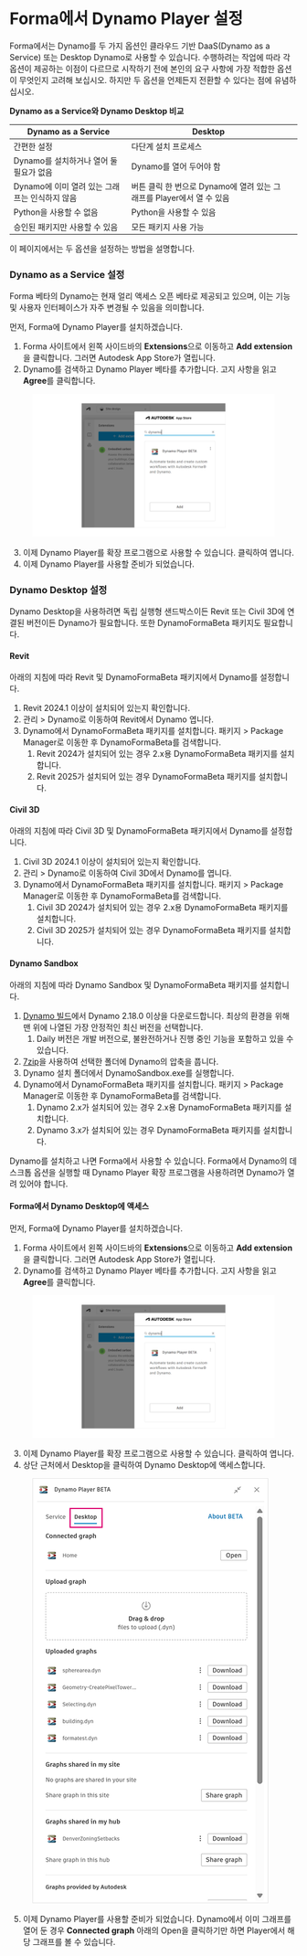 # Forma에서 Dynamo Player 설정


Forma에서는 Dynamo를 두 가지 옵션인 클라우드 기반 DaaS(Dynamo as a Service) 또는 Desktop Dynamo로 사용할 수 있습니다. 수행하려는 작업에 따라 각 옵션이 제공하는 이점이 다르므로 시작하기 전에 본인의 요구 사항에 가장 적합한 옵션이 무엇인지 고려해 보십시오. 하지만 두 옵션을 언제든지 전환할 수 있다는 점에 유념하십시오.

**Dynamo as a Service와 Dynamo Desktop 비교**

<table><thead><tr><th>Dynamo as a Service</th><th>Desktop</th><th data-hidden></th></tr></thead><tbody><tr><td>간편한 설정</td><td>다단계 설치 프로세스</td><td></td></tr><tr><td>Dynamo를 설치하거나 열어 둘 필요가 없음</td><td>Dynamo를 열어 두어야 함</td><td></td></tr><tr><td>Dynamo에 이미 열려 있는 그래프는 인식하지 않음</td><td>버튼 클릭 한 번으로 Dynamo에 열려 있는 그래프를 Player에서 열 수 있음</td><td></td></tr><tr><td>Python을 사용할 수 없음</td><td>Python을 사용할 수 있음</td><td></td></tr><tr><td>승인된 패키지만 사용할 수 있음</td><td>모든 패키지 사용 가능</td><td></td></tr></tbody></table>

이 페이지에서는 두 옵션을 설정하는 방법을 설명합니다.

### Dynamo as a Service 설정

Forma 베타의 Dynamo는 현재 얼리 액세스 오픈 베타로 제공되고 있으며, 이는 기능 및 사용자 인터페이스가 자주 변경될 수 있음을 의미합니다.

먼저, Forma에 Dynamo Player를 설치하겠습니다.

1. Forma 사이트에서 왼쪽 사이드바의 **Extensions**으로 이동하고 **Add extension**을 클릭합니다. 그러면 Autodesk App Store가 열립니다.
2. Dynamo를 검색하고 Dynamo Player 베타를 추가합니다. 고지 사항을 읽고 **Agree**를 클릭합니다.

<figure><img src="../.gitbook/assets/install-player.png" alt=""><figcaption></figcaption></figure>

3. 이제 Dynamo Player를 확장 프로그램으로 사용할 수 있습니다. 클릭하여 엽니다.
4. 이제 Dynamo Player를 사용할 준비가 되었습니다.

### Dynamo Desktop 설정

Dynamo Desktop을 사용하려면 독립 실행형 샌드박스이든 Revit 또는 Civil 3D에 연결된 버전이든 Dynamo가 필요합니다. 또한 DynamoFormaBeta 패키지도 필요합니다.

#### Revit

아래의 지침에 따라 Revit 및 DynamoFormaBeta 패키지에서 Dynamo를 설정합니다.

1. Revit 2024.1 이상이 설치되어 있는지 확인합니다.
2. 관리 > Dynamo로 이동하여 Revit에서 Dynamo 엽니다.
3. Dynamo에서 DynamoFormaBeta 패키지를 설치합니다. 패키지 > Package Manager로 이동한 후 DynamoFormaBeta를 검색합니다.
   1. Revit 2024가 설치되어 있는 경우 2.x용 DynamoFormaBeta 패키지를 설치합니다.
   2. Revit 2025가 설치되어 있는 경우 DynamoFormaBeta 패키지를 설치합니다.

#### Civil 3D

아래의 지침에 따라 Civil 3D 및 DynamoFormaBeta 패키지에서 Dynamo를 설정합니다.

1. Civil 3D 2024.1 이상이 설치되어 있는지 확인합니다.
2. 관리 > Dynamo로 이동하여 Civil 3D에서 Dynamo를 엽니다.
3. Dynamo에서 DynamoFormaBeta 패키지를 설치합니다. 패키지 > Package Manager로 이동한 후 DynamoFormaBeta를 검색합니다.
   1. Civil 3D 2024가 설치되어 있는 경우 2.x용 DynamoFormaBeta 패키지를 설치합니다.
   2. Civil 3D 2025가 설치되어 있는 경우 DynamoFormaBeta 패키지를 설치합니다.

#### Dynamo Sandbox

아래의 지침에 따라 Dynamo Sandbox 및 DynamoFormaBeta 패키지를 설치합니다.

1. [Dynamo 빌드](https://dynamobuilds.com/)에서 Dynamo 2.18.0 이상을 다운로드합니다. 최상의 환경을 위해 맨 위에 나열된 가장 안정적인 최신 버전을 선택합니다.
   1. Daily 버전은 개발 버전으로, 불완전하거나 진행 중인 기능을 포함하고 있을 수 있습니다.
2. [7zip](https://7-zip.org/)을 사용하여 선택한 폴더에 Dynamo의 압축을 풉니다.
3. Dynamo 설치 폴더에서 DynamoSandbox.exe를 실행합니다.
4. Dynamo에서 DynamoFormaBeta 패키지를 설치합니다. 패키지 > Package Manager로 이동한 후 DynamoFormaBeta를 검색합니다.
   1. Dynamo 2.x가 설치되어 있는 경우 2.x용 DynamoFormaBeta 패키지를 설치합니다.
   2. Dynamo 3.x가 설치되어 있는 경우 DynamoFormaBeta 패키지를 설치합니다.

Dynamo를 설치하고 나면 Forma에서 사용할 수 있습니다. Forma에서 Dynamo의 데스크톱 옵션을 실행할 때 Dynamo Player 확장 프로그램을 사용하려면 Dynamo가 열려 있어야 합니다.

#### Forma에서 Dynamo Desktop에 액세스

먼저, Forma에 Dynamo Player를 설치하겠습니다.

1. Forma 사이트에서 왼쪽 사이드바의 **Extensions**으로 이동하고 **Add extension**을 클릭합니다. 그러면 Autodesk App Store가 열립니다.
2. Dynamo를 검색하고 Dynamo Player 베타를 추가합니다. 고지 사항을 읽고 **Agree**를 클릭합니다.

<figure><img src="../.gitbook/assets/install-player.png" alt=""><figcaption></figcaption></figure>

3. 이제 Dynamo Player를 확장 프로그램으로 사용할 수 있습니다. 클릭하여 엽니다.
4. 상단 근처에서 Desktop을 클릭하여 Dynamo Desktop에 액세스합니다.

<figure><img src="../.gitbook/assets/dynamo-desktop.png" alt=""><figcaption></figcaption></figure>

5. 이제 Dynamo Player를 사용할 준비가 되었습니다. Dynamo에서 이미 그래프를 열어 둔 경우 **Connected graph** 아래의 Open을 클릭하기만 하면 Player에서 해당 그래프를 볼 수 있습니다.
